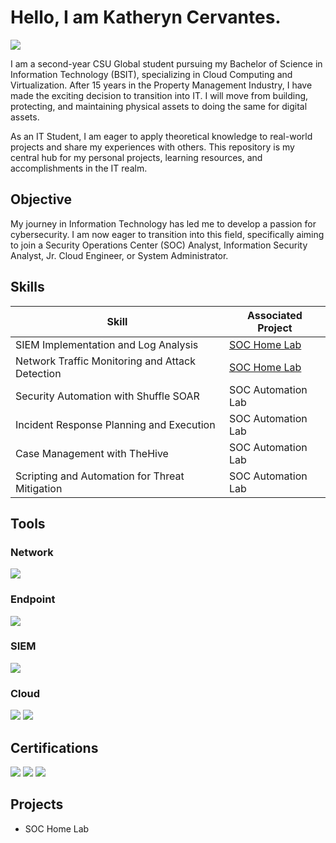 # Hello, I am Katheryn Cervantes.
<a href="https://www.linkedin.com/in/katheryn-cervantes"><img src="https://img.shields.io/badge/-LinkedIn-0072b1?&style=for-the-badge&logo=linkedin&logoColor=white" /></a>

I am a second-year CSU Global student pursuing my Bachelor of Science in Information Technology (BSIT), specializing in Cloud Computing and Virtualization. After 15 years in the Property Management Industry, I have made the exciting decision to transition into IT. I will move from building, protecting, and maintaining physical assets to doing the same for digital assets. 

As an IT Student, I am eager to apply theoretical knowledge to real-world projects and share my experiences with others. This repository is my central hub for my personal projects, learning resources, and accomplishments in the IT realm.

## Objective

My journey in Information Technology has led me to develop a passion for cybersecurity. I am now eager to transition into this field, specifically aiming to join a Security Operations Center (SOC) Analyst, Information Security Analyst, Jr. Cloud Engineer, or System Administrator.

## Skills

| Skill                                         | Associated Project         |
|-----------------------------------------------|----------------------------|
| SIEM Implementation and Log Analysis          | <a href="https://google.com">SOC Home Lab</a>|
| Network Traffic Monitoring and Attack Detection | <a href="https://google.com">SOC Home Lab</a>|
| Security Automation with Shuffle SOAR         | SOC Automation Lab|
| Incident Response Planning and Execution      | SOC Automation Lab|
| Case Management with TheHive                  | SOC Automation Lab|
| Scripting and Automation for Threat Mitigation | SOC Automation Lab|

## Tools

### Network
<div>
    <img src="https://img.shields.io/badge/-Wireshark-1679A7?&style=for-the-badge&logo=Wireshark&logoColor=white" />
</div>

### Endpoint
<div>
    <img src="https://img.shields.io/badge/-Velociraptor-4B275F?&style=for-the-badge&logo=Velociraptor&logoColor=white" />
</div>

### SIEM
<div>
  <img src="https://img.shields.io/badge/-ELK_Stack-005571?&style=for-the-badge&logo=elasticstack&logoColor=white" />
</div>

### Cloud
<div>
    <img src="https://img.shields.io/badge/-Amazon_AWS-232F3E?&style=for-the-badge&logo=AmazonAWS&logoColor=white" />
    <img src="https://img.shields.io/badge/-Vultr-007BFC?&style=for-the-badge&logo=Vultr&logoColor=white" />
</div>

## Certifications
<div>
<img src="https://img.shields.io/badge/-Security%2B-FF0000?&style=for-the-badge&logo=CompTIA&logoColor=white" />
<img src="https://img.shields.io/badge/-Network%2B-007ACC?&style=for-the-badge&logo=CompTIA&logoColor=white" />
<img src="https://img.shields.io/badge/-A%2B-4D4D4D?&style=for-the-badge&logo=CompTIA&logoColor=white" />

## Projects
- SOC Home Lab
